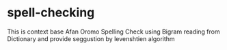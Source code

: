 # spell-checking
This is context base Afan Oromo Spelling Check using Bigram reading from Dictionary and provide seggustion by levenshtien algorithm
